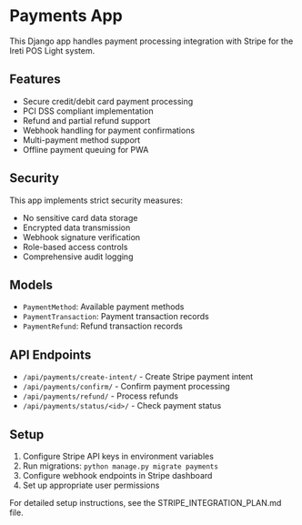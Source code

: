 # Payments App

This Django app handles payment processing integration with Stripe for the Ireti POS Light system.

## Features

- Secure credit/debit card payment processing
- PCI DSS compliant implementation
- Refund and partial refund support
- Webhook handling for payment confirmations
- Multi-payment method support
- Offline payment queuing for PWA

## Security

This app implements strict security measures:
- No sensitive card data storage
- Encrypted data transmission
- Webhook signature verification
- Role-based access controls
- Comprehensive audit logging

## Models

- `PaymentMethod`: Available payment methods
- `PaymentTransaction`: Payment transaction records
- `PaymentRefund`: Refund transaction records

## API Endpoints

- `/api/payments/create-intent/` - Create Stripe payment intent
- `/api/payments/confirm/` - Confirm payment processing
- `/api/payments/refund/` - Process refunds
- `/api/payments/status/<id>/` - Check payment status

## Setup

1. Configure Stripe API keys in environment variables
2. Run migrations: `python manage.py migrate payments`
3. Configure webhook endpoints in Stripe dashboard
4. Set up appropriate user permissions

For detailed setup instructions, see the STRIPE_INTEGRATION_PLAN.md file.
